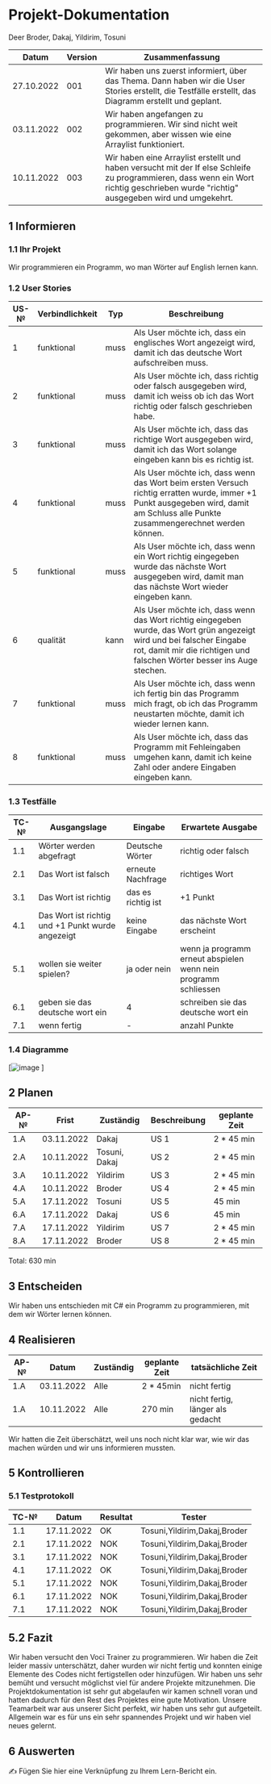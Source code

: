 # Projekt-Dokumentation



Deer Broder, Dakaj, Yildirim, Tosuni

 |Datum|  Version|  Zusammenfassung| 
 |---- | ---------------|---------------------------------- |
 |27.10.2022| 001| Wir haben uns zuerst informiert, über das Thema. Dann haben wir die User Stories erstellt, die Testfälle erstellt, das Diagramm erstellt und geplant.|
 |03.11.2022| 002| Wir haben angefangen zu programmieren. Wir sind nicht weit gekommen, aber wissen wie eine Arraylist funktioniert.|
|10.11.2022| 003| Wir haben eine Arraylist erstellt und haben versucht mit der If else Schleife zu programmieren, dass wenn ein Wort richtig geschrieben wurde "richtig" ausgegeben wird und umgekehrt.|

## 1 Informieren

### 1.1 Ihr Projekt

Wir programmieren ein Programm, wo man Wörter auf English lernen kann.

### 1.2 User Stories

| US-№ | Verbindlichkeit | Typ  | Beschreibung                       |
| ---- | --------------- | ---- | ---------------------------------- |
| 1    | funktional                |muss      | Als User möchte ich, dass ein englisches Wort angezeigt wird, damit ich das deutsche Wort aufschreiben muss. |
| 2  | funktional                |muss      | Als User möchte ich, dass richtig oder falsch ausgegeben wird, damit ich weiss ob ich das Wort richtig oder falsch geschrieben habe.                                   |
| 3 | funktional                |muss      | Als User möchte ich, dass das richtige Wort ausgegeben wird, damit ich das Wort solange eingeben kann bis es richtig ist.                                   |
| 4 | funktional              |muss      | Als User möchte ich, dass wenn das Wort beim ersten Versuch richtig erratten wurde, immer +1 Punkt ausgegeben wird, damit am Schluss alle Punkte zusammengerechnet werden können.                                   |
| 5 | funktional  |muss      | Als User möchte ich, dass wenn ein Wort richtig eingegeben wurde das nächste Wort ausgegeben wird, damit man das nächste Wort wieder eingeben kann.                      |
| 6 | qualität  |kann      |Als User möchte ich, dass wenn das Wort richtig eingegeben wurde, das Wort grün angezeigt wird und bei falscher Eingabe rot, damit mir die richtigen und falschen Wörter besser ins Auge stechen.               |
| 7 | funktional  |muss      | Als User möchte ich, dass wenn ich fertig bin das Programm mich fragt, ob ich das Programm neustarten möchte, damit ich wieder lernen kann.                    |
| 8 | funktional  |muss      | Als User möchte ich, dass das Programm mit Fehleingaben umgehen kann, damit ich keine Zahl oder andere Eingaben eingeben kann.          |


  




### 1.3 Testfälle

| TC-№ | Ausgangslage | Eingabe | Erwartete Ausgabe |
| ---- | ------------ | ------- | ----------------- |
| 1.1  | Wörter werden abgefragt             |Deutsche Wörter         |richtig oder falsch                   |
| 2.1  | Das Wort ist falsch            |erneute Nachfrage         |richtiges Wort                    |
| 3.1  | Das Wort ist richtig            |das es richtig ist        |+1 Punkt
| 4.1  | Das Wort ist richtig und +1 Punkt wurde angezeigt| keine Eingabe| das nächste Wort erscheint| 
| 5.1  | wollen sie weiter spielen?| ja oder nein| wenn ja programm erneut abspielen wenn nein programm schliessen|
| 6.1  | geben sie das deutsche wort ein |4| schreiben sie das deutsche wort ein|
| 7.1  | wenn fertig|-| anzahl Punkte|







### 1.4 Diagramme

[![image](https://user-images.githubusercontent.com/111045987/198239401-fb5a916e-fe66-418c-9a79-32fe8a83a5a5.png)
]

## 2 Planen

| AP-№ | Frist | Zuständig | Beschreibung | geplante Zeit |
| ---- | ----- | --------- | ------------ | ------------- |
| 1.A |  03.11.2022      |Dakaj          | US 1             | 2 *  45 min             |
| 2.A  | 10.11.2022      |Tosuni, Dakaj           | US 2             | 2 * 45 min               |
| 3.A  | 10.11.2022      |Yildirim         | US 3             | 2 * 45 min               |
| 4.A  | 10.11.2022      |Broder          | US 4           | 2 * 45 min               |
| 5.A  | 17.11.2022      |Tosuni          | US 5           | 45 min               |
| 6.A  | 17.11.2022      |Dakaj           | US 6           | 45 min               |
| 7.A  | 17.11.2022      |Yildirim           | US 7           | 2 * 45 min               |
| 8.A  | 17.11.2022      |Broder           | US 8           | 2 * 45 min               |
Total: 630 min


## 3 Entscheiden

Wir haben uns entschieden mit C# ein Programm zu programmieren, mit dem wir Wörter lernen können.

## 4 Realisieren

| AP-№ | Datum | Zuständig | geplante Zeit | tatsächliche Zeit |
| ---- | ----- | --------- | ------------- | ----------------- |
| 1.A  | 03.11.2022      |Alle           |  2 * 45min     |nicht fertig       |
| 1.A  | 10.11.2022     |Alle           |  270 min             | nicht fertig, länger als gedacht                  |

Wir hatten die Zeit überschätzt, weil uns noch nicht klar war, wie wir das machen würden und wir uns informieren mussten. 

## 5 Kontrollieren

### 5.1 Testprotokoll

| TC-№ | Datum | Resultat | Tester |
| ---- | ----- | -------- | ------ |
| 1.1  |17.11.2022|OK|Tosuni,Yildirim,Dakaj,Broder|
| 2.1  |17.11.2022|NOK|Tosuni,Yildirim,Dakaj,Broder|
| 3.1  |17.11.2022|NOK|Tosuni,Yildirim,Dakaj,Broder|
| 4.1  |17.11.2022|OK|Tosuni,Yildirim,Dakaj,Broder|
| 5.1  |17.11.2022|NOK|Tosuni,Yildirim,Dakaj,Broder|
| 6.1  |17.11.2022|NOK|Tosuni,Yildirim,Dakaj,Broder|
| 7.1  |17.11.2022|NOK|Tosuni,Yildirim,Dakaj,Broder|

## 5.2 Fazit

Wir haben versucht den Voci Trainer zu programmieren. Wir haben die Zeit leider massiv unterschätzt, daher wurden wir nicht fertig und konnten einige Elemente des Codes nicht fertigstellen oder hinzufügen. Wir haben uns sehr bemüht und versucht möglichst viel für andere Projekte mitzunehmen. Die Projektdokumentation ist sehr gut abgelaufen wir kamen schnell voran und hatten dadurch für den Rest des Projektes eine gute Motivation. Unsere Teamarbeit war aus unserer Sicht perfekt, wir haben uns sehr gut aufgeteilt. Allgemein war es für uns ein sehr spannendes Projekt und wir haben viel neues gelernt.


## 6 Auswerten

✍️ Fügen Sie hier eine Verknüpfung zu Ihrem Lern-Bericht ein.

